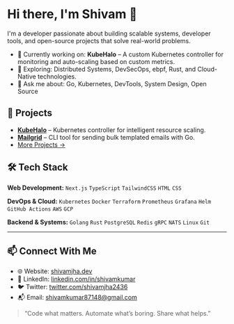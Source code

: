 # Hi there, I'm Shivam 👋

I'm a developer passionate about building scalable systems, developer tools, and open-source projects that solve real-world problems.

- 🔭 Currently working on: **KubeHalo** – A custom Kubernetes controller for monitoring and auto-scaling based on custom metrics.
- 🧠 Exploring: Distributed Systems, DevSecOps, ebpf, Rust, and Cloud-Native technologies.
- 💬 Ask me about: Go, Kubernetes, DevTools, System Design, Open Source

## 🚀 Projects

- [**KubeHalo**](https://github.com/ShivamJha2436/kubehalo) – Kubernetes controller for intelligent resource scaling.
- [**Mailgrid**](https://github.com/ShivamJha2436/mailgrid) – CLI tool for sending bulk templated emails with Go.
- [More Projects →](https://github.com/ShivamJha2436?tab=repositories)

## 🛠️ Tech Stack

**Web Development:** `Next.js` `TypeScript` `TailwindCSS` `HTML` `CSS`

**DevOps & Cloud:** `Kubernetes` `Docker` `Terraform` `Prometheus` `Grafana` `Helm` `GitHub Actions` `AWS` `GCP`

**Backend & Systems:** `Golang` `Rust` `PostgreSQL` `Redis` `gRPC` `NATS` `Linux` `Git`

---
## 📫 Connect With Me

- 🌐 Website: [shivamjha.dev](https://linktr.ee/shivamjha2436)
- 💼 LinkedIn: [linkedin.com/in/shivamkumar](https://www.linkedin.com/in/shivam-kumar-5732b2256/)
- 🐦 Twitter: [twitter.com/shivamjha2436](https://x.com/shivamjha_2436)
- 📬 Email: [shivamkumar87148@gmail.com](mailto:shivamkumar87148@gmail.com)

> “Code what matters. Automate what’s boring. Share what helps.”

